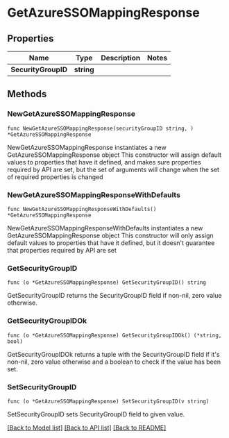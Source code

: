 # GetAzureSSOMappingResponse

## Properties

Name | Type | Description | Notes
------------ | ------------- | ------------- | -------------
**SecurityGroupID** | **string** |  | 

## Methods

### NewGetAzureSSOMappingResponse

`func NewGetAzureSSOMappingResponse(securityGroupID string, ) *GetAzureSSOMappingResponse`

NewGetAzureSSOMappingResponse instantiates a new GetAzureSSOMappingResponse object
This constructor will assign default values to properties that have it defined,
and makes sure properties required by API are set, but the set of arguments
will change when the set of required properties is changed

### NewGetAzureSSOMappingResponseWithDefaults

`func NewGetAzureSSOMappingResponseWithDefaults() *GetAzureSSOMappingResponse`

NewGetAzureSSOMappingResponseWithDefaults instantiates a new GetAzureSSOMappingResponse object
This constructor will only assign default values to properties that have it defined,
but it doesn't guarantee that properties required by API are set

### GetSecurityGroupID

`func (o *GetAzureSSOMappingResponse) GetSecurityGroupID() string`

GetSecurityGroupID returns the SecurityGroupID field if non-nil, zero value otherwise.

### GetSecurityGroupIDOk

`func (o *GetAzureSSOMappingResponse) GetSecurityGroupIDOk() (*string, bool)`

GetSecurityGroupIDOk returns a tuple with the SecurityGroupID field if it's non-nil, zero value otherwise
and a boolean to check if the value has been set.

### SetSecurityGroupID

`func (o *GetAzureSSOMappingResponse) SetSecurityGroupID(v string)`

SetSecurityGroupID sets SecurityGroupID field to given value.



[[Back to Model list]](../README.md#documentation-for-models) [[Back to API list]](../README.md#documentation-for-api-endpoints) [[Back to README]](../README.md)


